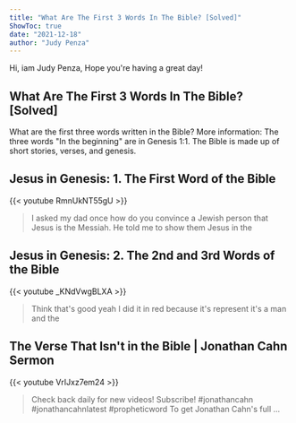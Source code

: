 ```yaml
---
title: "What Are The First 3 Words In The Bible? [Solved]"
ShowToc: true 
date: "2021-12-18"
author: "Judy Penza" 
---
```


Hi, iam Judy Penza, Hope you're having a great day!
## What Are The First 3 Words In The Bible? [Solved]
What are the first three words written in the Bible? More information: The three words "In the beginning" are in Genesis 1:1. The Bible is made up of short stories, verses, and genesis.

## Jesus in Genesis: 1. The First Word of the Bible
{{< youtube RmnUkNT55gU >}}
>I asked my dad once how do you convince a Jewish person that Jesus is the Messiah. He told me to show them Jesus in the 

## Jesus in Genesis: 2. The 2nd and 3rd Words of the Bible
{{< youtube _KNdVwgBLXA >}}
>Think that's good yeah I did it in red because it's represent it's a man and the 

## The Verse That Isn't in the Bible | Jonathan Cahn Sermon
{{< youtube VrIJxz7em24 >}}
>Check back daily for new videos! Subscribe! #jonathancahn #jonathancahnlatest #propheticword To get Jonathan Cahn's full ...

